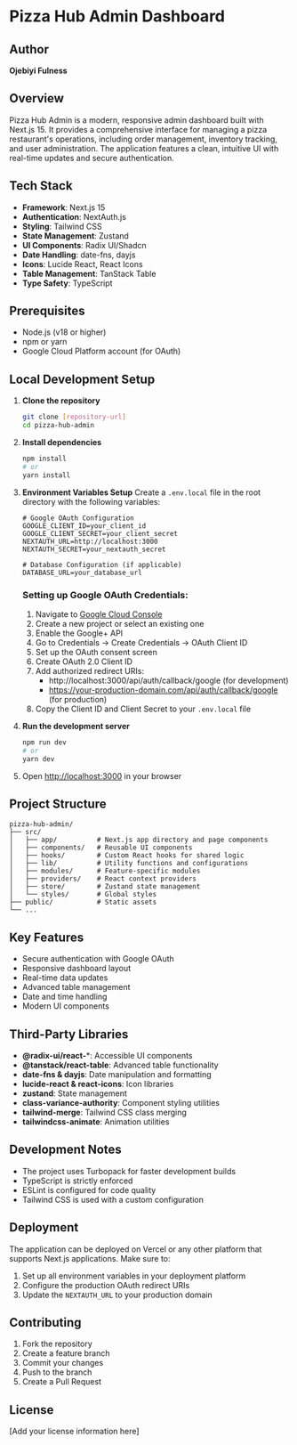 # Pizza Hub Admin Dashboard

## Author
**Ojebiyi Fulness**

## Overview
Pizza Hub Admin is a modern, responsive admin dashboard built with Next.js 15. It provides a comprehensive interface for managing a pizza restaurant's operations, including order management, inventory tracking, and user administration. The application features a clean, intuitive UI with real-time updates and secure authentication.

## Tech Stack
- **Framework**: Next.js 15
- **Authentication**: NextAuth.js
- **Styling**: Tailwind CSS
- **State Management**: Zustand
- **UI Components**: Radix UI/Shadcn
- **Date Handling**: date-fns, dayjs
- **Icons**: Lucide React, React Icons
- **Table Management**: TanStack Table
- **Type Safety**: TypeScript

## Prerequisites
- Node.js (v18 or higher)
- npm or yarn
- Google Cloud Platform account (for OAuth)

## Local Development Setup

1. **Clone the repository**
   ```bash
   git clone [repository-url]
   cd pizza-hub-admin
   ```

2. **Install dependencies**
   ```bash
   npm install
   # or
   yarn install
   ```

3. **Environment Variables Setup**
   Create a `.env.local` file in the root directory with the following variables:
   ```
   # Google OAuth Configuration
   GOOGLE_CLIENT_ID=your_client_id
   GOOGLE_CLIENT_SECRET=your_client_secret
   NEXTAUTH_URL=http://localhost:3000
   NEXTAUTH_SECRET=your_nextauth_secret

   # Database Configuration (if applicable)
   DATABASE_URL=your_database_url
   ```

   ### Setting up Google OAuth Credentials:
   1. Navigate to [Google Cloud Console](https://console.cloud.google.com)
   2. Create a new project or select an existing one
   3. Enable the Google+ API
   4. Go to Credentials → Create Credentials → OAuth Client ID
   5. Set up the OAuth consent screen
   6. Create OAuth 2.0 Client ID
   7. Add authorized redirect URIs:
      - http://localhost:3000/api/auth/callback/google (for development)
      - https://your-production-domain.com/api/auth/callback/google (for production)
   8. Copy the Client ID and Client Secret to your `.env.local` file

4. **Run the development server**
   ```bash
   npm run dev
   # or
   yarn dev
   ```

5. Open [http://localhost:3000](http://localhost:3000) in your browser

## Project Structure
```
pizza-hub-admin/
├── src/
│   ├── app/          # Next.js app directory and page components
│   ├── components/   # Reusable UI components
│   ├── hooks/        # Custom React hooks for shared logic
│   ├── lib/          # Utility functions and configurations
│   ├── modules/      # Feature-specific modules
│   ├── providers/    # React context providers
│   ├── store/        # Zustand state management
│   └── styles/       # Global styles
├── public/           # Static assets
└── ...
```

## Key Features
- Secure authentication with Google OAuth
- Responsive dashboard layout
- Real-time data updates
- Advanced table management
- Date and time handling
- Modern UI components

## Third-Party Libraries
- **@radix-ui/react-***: Accessible UI components
- **@tanstack/react-table**: Advanced table functionality
- **date-fns & dayjs**: Date manipulation and formatting
- **lucide-react & react-icons**: Icon libraries
- **zustand**: State management
- **class-variance-authority**: Component styling utilities
- **tailwind-merge**: Tailwind CSS class merging
- **tailwindcss-animate**: Animation utilities

## Development Notes
- The project uses Turbopack for faster development builds
- TypeScript is strictly enforced
- ESLint is configured for code quality
- Tailwind CSS is used with a custom configuration

## Deployment
The application can be deployed on Vercel or any other platform that supports Next.js applications. Make sure to:
1. Set up all environment variables in your deployment platform
2. Configure the production OAuth redirect URIs
3. Update the `NEXTAUTH_URL` to your production domain

## Contributing
1. Fork the repository
2. Create a feature branch
3. Commit your changes
4. Push to the branch
5. Create a Pull Request

## License
[Add your license information here]



